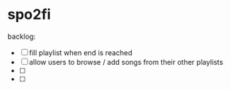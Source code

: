 # spo2fi

backlog:
- [ ] fill playlist when end is reached
- [ ] allow users to browse / add songs from their other playlists
- [ ]
- [ ]